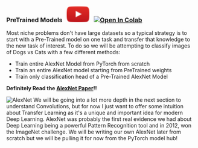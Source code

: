 ### PreTrained Models &nbsp; [![button](../src/visuals/play_button.png)](https://www.youtube.com/watch?v=QzJql9AOGt4) &nbsp; [![Open In Colab](https://colab.research.google.com/assets/colab-badge.svg)](https://colab.research.google.com/drive/1KYCINwxq-y8QOMCRylsxDaP9RCUHz-bV?usp=sharing)

Most niche problems don't have large datasets so a typical strategy is to start with a Pre-Trained model 
on one task and transfer that knowledge to the new task of interest. To do so we will be attempting to 
classify images of Dogs vs Cats with a few different methods:
- Train entire AlexNet Model from PyTorch from scratch
- Train an entire AlexNet model starting from PreTrained weights
- Train only classification head of a Pre-Trained AlexNet Model


**Definitely Read the [AlexNet Paper](https://proceedings.neurips.cc/paper_files/paper/2012/file/c399862d3b9d6b76c8436e924a68c45b-Paper.pdf)!!**

![AlexNet](https://production-media.paperswithcode.com/methods/Screen_Shot_2020-06-22_at_6.35.45_PM.png)
We will be going into a lot more depth in the next section to understand Convolutions, but for now I just want to 
offer some intuition about Transfer Learning as it's a unique and important idea for modern Deep Learning. AlexNet was
probably the first real evidence we had about Deep Learning being a powerful Pattern Recognition tool and in 2012, won the 
ImageNet challenge. We will be writing our own AlexNet later from scratch but we will be pulling it for now from the PyTorch 
model hub!

